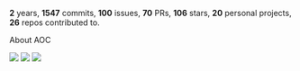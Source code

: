 **2** years, **1547** commits, **100** issues, **70** PRs, **106** stars, **20** personal projects, **26** repos contributed to.

About AOC 

![](https://img.shields.io/badge/stars%20⭐-6-yellow) ![](https://img.shields.io/badge/day%20📅-14-blue) ![](https://img.shields.io/badge/days%20completed-3-red)
